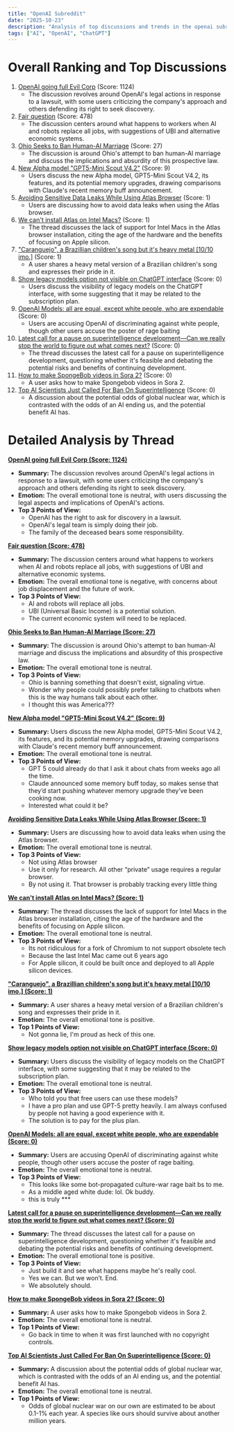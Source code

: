 ```yaml
---
title: "OpenAI Subreddit"
date: "2025-10-23"
description: "Analysis of top discussions and trends in the openai subreddit"
tags: ["AI", "OpenAI", "ChatGPT"]
---
```


# Overall Ranking and Top Discussions
1.  [OpenAI going full Evil Corp](https://i.redd.it/xlhsu4snbvwf1.png) (Score: 1124)
    *   The discussion revolves around OpenAI's legal actions in response to a lawsuit, with some users criticizing the company's approach and others defending its right to seek discovery.
2.  [Fair question](https://i.redd.it/ungppt5xavwf1.png) (Score: 478)
    *   The discussion centers around what happens to workers when AI and robots replace all jobs, with suggestions of UBI and alternative economic systems.
3.  [Ohio Seeks to Ban Human-AI Marriage](https://futurism.com/artificial-intelligence/ohio-ban-ai-marriage) (Score: 27)
    *   The discussion is around Ohio's attempt to ban human-AI marriage and discuss the implications and absurdity of this prospective law.
4.  [New Alpha model "GPT5-Mini Scout V4.2"](https://www.reddit.com/gallery/1oec7ua) (Score: 9)
    *   Users discuss the new Alpha model, GPT5-Mini Scout V4.2, its features, and its potential memory upgrades, drawing comparisons with Claude's recent memory buff announcement.
5.  [Avoiding Sensitive Data Leaks While Using Atlas Browser](https://www.reddit.com/r/OpenAI/comments/1oe8uts/avoiding_sensitive_data_leaks_while_using_atlas/) (Score: 1)
    *   Users are discussing how to avoid data leaks when using the Atlas browser.
6.  [We can't install Atlas on Intel Macs?](https://www.reddit.com/r/OpenAI/comments/1oe4d4q/we_cant_install_atlas_on_intel_macs/) (Score: 1)
    *   The thread discusses the lack of support for Intel Macs in the Atlas browser installation, citing the age of the hardware and the benefits of focusing on Apple silicon.
7.  ["Caranguejo", a Brazillian children's song but it's heavy metal [10/10 imo.]](https://v.redd.it/4w9ww4rc5wwf1) (Score: 1)
    *   A user shares a heavy metal version of a Brazilian children's song and expresses their pride in it.
8.  [Show legacy models option not visible on ChatGPT interface](https://i.redd.it/9umj49pxgwwf1.png) (Score: 0)
    *   Users discuss the visibility of legacy models on the ChatGPT interface, with some suggesting that it may be related to the subscription plan.
9.  [OpenAI Models: all are equal, except white people, who are expendable](https://i.redd.it/3wgqyn3prvwf1.jpeg) (Score: 0)
    *   Users are accusing OpenAI of discriminating against white people, though other users accuse the poster of rage baiting
10. [Latest call for a pause on superintelligence development—Can we really stop the world to figure out what comes next?](https://www.reddit.com/r/OpenAI/comments/1oe8bdr/latest_call_for_a_pause_on_superintelligence/) (Score: 0)
    *   The thread discusses the latest call for a pause on superintelligence development, questioning whether it's feasible and debating the potential risks and benefits of continuing development.
11. [How to make SpongeBob videos in Sora 2?](https://www.reddit.com/r/OpenAI/comments/1oe9vwr/how_to_make_spongebob_videos_in_sora_2/) (Score: 0)
    *   A user asks how to make Spongebob videos in Sora 2.
12. [Top AI Scientists Just Called For Ban On Superintelligence](https://youtu.be/pSlzEPnRlaY?si=q3ySYSpATO4iawR-) (Score: 0)
    *   A discussion about the potential odds of global nuclear war, which is contrasted with the odds of an AI ending us, and the potential benefit AI has.

# Detailed Analysis by Thread
**[OpenAI going full Evil Corp (Score: 1124)](https://i.redd.it/xlhsu4snbvwf1.png)**
*  **Summary:** The discussion revolves around OpenAI's legal actions in response to a lawsuit, with some users criticizing the company's approach and others defending its right to seek discovery.
*  **Emotion:** The overall emotional tone is neutral, with users discussing the legal aspects and implications of OpenAI's actions.
*  **Top 3 Points of View:**
    *   OpenAI has the right to ask for discovery in a lawsuit.
    *   OpenAI's legal team is simply doing their job.
    *   The family of the deceased bears some responsibility.

**[Fair question (Score: 478)](https://i.redd.it/ungppt5xavwf1.png)**
*  **Summary:** The discussion centers around what happens to workers when AI and robots replace all jobs, with suggestions of UBI and alternative economic systems.
*  **Emotion:** The overall emotional tone is negative, with concerns about job displacement and the future of work.
*  **Top 3 Points of View:**
    *   AI and robots will replace all jobs.
    *   UBI (Universal Basic Income) is a potential solution.
    *   The current economic system will need to be replaced.

**[Ohio Seeks to Ban Human-AI Marriage (Score: 27)](https://futurism.com/artificial-intelligence/ohio-ban-ai-marriage)**
*  **Summary:** The discussion is around Ohio's attempt to ban human-AI marriage and discuss the implications and absurdity of this prospective law.
*  **Emotion:** The overall emotional tone is neutral.
*  **Top 3 Points of View:**
    *   Ohio is banning something that doesn't exist, signaling virtue.
    *   Wonder why people could possibly prefer talking to chatbots when this is the way humans talk about each other.
    *   I thought this was America???

**[New Alpha model "GPT5-Mini Scout V4.2" (Score: 9)](https://www.reddit.com/gallery/1oec7ua)**
*  **Summary:** Users discuss the new Alpha model, GPT5-Mini Scout V4.2, its features, and its potential memory upgrades, drawing comparisons with Claude's recent memory buff announcement.
*  **Emotion:** The overall emotional tone is neutral.
*  **Top 3 Points of View:**
    *   GPT 5 could already do that I ask it about chats from weeks ago all the time.
    *   Claude announced some memory buff today, so makes sense that they’d start pushing whatever memory upgrade they’ve been cooking now.
    *   Interested what could it be?

**[Avoiding Sensitive Data Leaks While Using Atlas Browser (Score: 1)](https://www.reddit.com/r/OpenAI/comments/1oe8uts/avoiding_sensitive_data_leaks_while_using_atlas/)**
*  **Summary:** Users are discussing how to avoid data leaks when using the Atlas browser.
*  **Emotion:** The overall emotional tone is neutral.
*  **Top 3 Points of View:**
    *   Not using Atlas browser
    *   Use it only for research. All other “private” usage requires a regular browser.
    *   By not using it. That browser is probably tracking every little thing

**[We can't install Atlas on Intel Macs? (Score: 1)](https://www.reddit.com/r/OpenAI/comments/1oe4d4q/we_cant_install_atlas_on_intel_macs/)**
*  **Summary:** The thread discusses the lack of support for Intel Macs in the Atlas browser installation, citing the age of the hardware and the benefits of focusing on Apple silicon.
*  **Emotion:** The overall emotional tone is neutral.
*  **Top 3 Points of View:**
    *   Its not ridiculous for a fork of Chromium to not support obsolete tech
    *   Because the last Intel Mac came out 6 years ago
    *   For Apple silicon, it could be built once and deployed to all Apple silicon devices.

**["Caranguejo", a Brazillian children's song but it's heavy metal [10/10 imo.] (Score: 1)](https://v.redd.it/4w9ww4rc5wwf1)**
*  **Summary:** A user shares a heavy metal version of a Brazilian children's song and expresses their pride in it.
*  **Emotion:** The overall emotional tone is positive.
*  **Top 1 Points of View:**
    *   Not gonna lie, I'm proud as heck of this one.

**[Show legacy models option not visible on ChatGPT interface (Score: 0)](https://i.redd.it/9umj49pxgwwf1.png)**
*  **Summary:** Users discuss the visibility of legacy models on the ChatGPT interface, with some suggesting that it may be related to the subscription plan.
*  **Emotion:** The overall emotional tone is neutral.
*  **Top 3 Points of View:**
    *   Who told you that free users can use these models?
    *   I have a pro plan and use GPT-5 pretty heavily. I am always confused by people not having a good experience with it.
    *   The solution is to pay for the plus plan.

**[OpenAI Models: all are equal, except white people, who are expendable (Score: 0)](https://i.redd.it/3wgqyn3prvwf1.jpeg)**
*  **Summary:** Users are accusing OpenAI of discriminating against white people, though other users accuse the poster of rage baiting.
*  **Emotion:** The overall emotional tone is neutral.
*  **Top 3 Points of View:**
    *   This looks like some bot-propagated culture-war rage bait bs to me.
    *   As a middle aged white dude: lol. Ok buddy.
    *   this is truly ***

**[Latest call for a pause on superintelligence development—Can we really stop the world to figure out what comes next? (Score: 0)](https://www.reddit.com/r/OpenAI/comments/1oe8bdr/latest_call_for_a_pause_on_superintelligence/)**
*  **Summary:** The thread discusses the latest call for a pause on superintelligence development, questioning whether it's feasible and debating the potential risks and benefits of continuing development.
*  **Emotion:** The overall emotional tone is positive.
*  **Top 3 Points of View:**
    *   Just build it and see what happens maybe he's really cool.
    *   Yes we can. But we won’t. End.
    *   We absolutely should.

**[How to make SpongeBob videos in Sora 2? (Score: 0)](https://www.reddit.com/r/OpenAI/comments/1oe9vwr/how_to_make_spongebob_videos_in_sora_2/)**
*  **Summary:** A user asks how to make Spongebob videos in Sora 2.
*  **Emotion:** The overall emotional tone is neutral.
*  **Top 1 Points of View:**
    *   Go back in time to when it was first launched with no copyright controls.

**[Top AI Scientists Just Called For Ban On Superintelligence (Score: 0)](https://youtu.be/pSlzEPnRlaY?si=q3ySYSpATO4iawR-)**
*  **Summary:** A discussion about the potential odds of global nuclear war, which is contrasted with the odds of an AI ending us, and the potential benefit AI has.
*  **Emotion:** The overall emotional tone is neutral.
*  **Top 1 Points of View:**
    *   Odds of global nuclear war on our own are estimated to be about 0.1-1% each year. A species like ours should survive about another million years.
